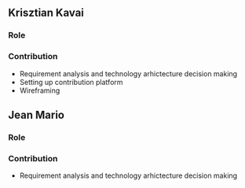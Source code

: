 ## Krisztian Kavai
### Role
### Contribution
- Requirement analysis and technology arhictecture decision making
- Setting up contribution platform
- Wireframing
## Jean Mario
### Role
### Contribution
- Requirement analysis and technology arhictecture decision making